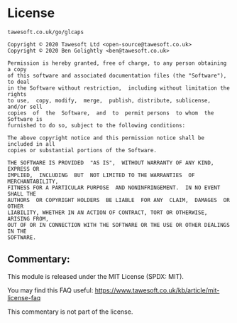 # License

```
tawesoft.co.uk/go/glcaps

Copyright © 2020 Tawesoft Ltd <open-source@tawesoft.co.uk>
Copyright © 2020 Ben Golightly <ben@tawesoft.co.uk>

Permission is hereby granted, free of charge, to any person obtaining a copy
of this software and associated documentation files (the "Software"), to deal
in the Software without restriction,  including without limitation the rights
to use,  copy, modify,  merge,  publish, distribute, sublicense,  and/or sell
copies  of  the  Software,  and  to  permit persons  to whom  the Software is
furnished to do so, subject to the following conditions:

The above copyright notice and this permission notice shall be included in all
copies or substantial portions of the Software.

THE SOFTWARE IS PROVIDED  "AS IS",  WITHOUT WARRANTY OF ANY KIND,  EXPRESS OR
IMPLIED,  INCLUDING  BUT  NOT LIMITED TO THE WARRANTIES  OF  MERCHANTABILITY,
FITNESS FOR A PARTICULAR PURPOSE  AND NONINFRINGEMENT.  IN NO EVENT SHALL THE
AUTHORS  OR COPYRIGHT HOLDERS  BE LIABLE  FOR ANY  CLAIM,  DAMAGES  OR  OTHER
LIABILITY, WHETHER IN AN ACTION OF CONTRACT, TORT OR OTHERWISE, ARISING FROM,
OUT OF OR IN CONNECTION WITH THE SOFTWARE OR THE USE OR OTHER DEALINGS IN THE
SOFTWARE.
```

## Commentary:

This module is released under the MIT License (SPDX: MIT).

You may find this FAQ useful: https://www.tawesoft.co.uk/kb/article/mit-license-faq

This commentary is not part of the license.